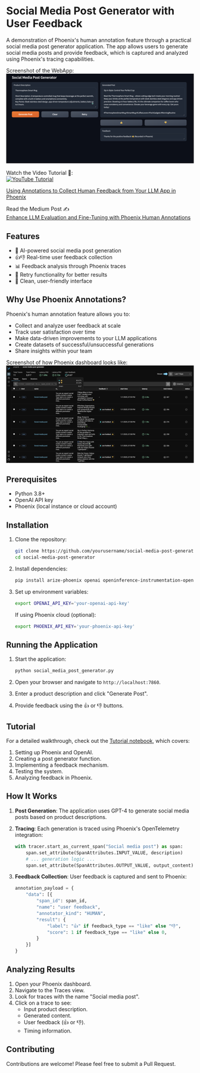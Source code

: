 # Social Media Post Generator with User Feedback

A demonstration of Phoenix's human annotation feature through a practical social media post generator application. The app allows users to generate social media posts and provide feedback, which is captured and analyzed using Phoenix's tracing capabilities.

Screenshot of the WebApp:
![Demo Screenshot](UI.png)

Watch the Video Tutorial 🎥: <br>
[![YouTube Tutorial](https://img.youtube.com/vi/5RCWtzBbq9E/0.jpg)](https://youtu.be/5RCWtzBbq9E)

[Using Annotations to Collect Human Feedback from Your LLM App in Phoenix](https://www.youtube.com/watch?v=7eiQbz7_7H4)

Read the Medium Post ✍️<br>
[Enhance LLM Evaluation and Fine-Tuning with Phoenix Human Annotations](https://medium.com/p/9e10282ab687)


## Features

- 🤖 AI-powered social media post generation
- 👍👎 Real-time user feedback collection
- 📊 Feedback analysis through Phoenix traces
- 🔄 Retry functionality for better results
- 📱 Clean, user-friendly interface

## Why Use Phoenix Annotations?

Phoenix's human annotation feature allows you to:
- Collect and analyze user feedback at scale
- Track user satisfaction over time
- Make data-driven improvements to your LLM applications
- Create datasets of successful/unsuccessful generations
- Share insights within your team

Screenshot of how Phoenix dashboard looks like:
![Phoenix Dashboard](Phoenix.png)

## Prerequisites

- Python 3.8+
- OpenAI API key
- Phoenix (local instance or cloud account)

## Installation

1. Clone the repository:

    ```bash
    git clone https://github.com/yourusername/social-media-post-generator.git
    cd social-media-post-generator
    ```

2. Install dependencies:

    ```bash
    pip install arize-phoenix openai openinference-instrumentation-openai gradio 'httpx<0.28'
    ```

3. Set up environment variables:

    ```bash
    export OPENAI_API_KEY='your-openai-api-key'
    ```

    If using Phoenix cloud (optional):

    ```bash
    export PHOENIX_API_KEY='your-phoenix-api-key'
    ```

## Running the Application

1. Start the application:

    ```bash
    python social_media_post_generator.py
    ```

2. Open your browser and navigate to `http://localhost:7860`.

3. Enter a product description and click "Generate Post".

4. Provide feedback using the 👍 or 👎 buttons.

## Tutorial

For a detailed walkthrough, check out the [Tutorial notebook](Tutorial_notebook.ipynb), which covers:
1. Setting up Phoenix and OpenAI.
2. Creating a post generator function.
3. Implementing a feedback mechanism.
4. Testing the system.
5. Analyzing feedback in Phoenix.

## How It Works

1. **Post Generation**: The application uses GPT-4 to generate social media posts based on product descriptions.

2. **Tracing**: Each generation is traced using Phoenix's OpenTelemetry integration:

    ```python
    with tracer.start_as_current_span("Social media post") as span:
        span.set_attribute(SpanAttributes.INPUT_VALUE, description)
        # ... generation logic ...
        span.set_attribute(SpanAttributes.OUTPUT_VALUE, output_content)
    ```

3. **Feedback Collection**: User feedback is captured and sent to Phoenix:

    ```python
    annotation_payload = {
        "data": [{
            "span_id": span_id,
            "name": "user feedback",
            "annotator_kind": "HUMAN",
            "result": {
                "label": "👍" if feedback_type == "like" else "👎",
                "score": 1 if feedback_type == "like" else 0,
            }
        }]
    }
    ```

## Analyzing Results

1. Open your Phoenix dashboard.
2. Navigate to the Traces view.
3. Look for traces with the name "Social media post".
4. Click on a trace to see:
   - Input product description.
   - Generated content.
   - User feedback (👍 or 👎).
   - Timing information.

## Contributing

Contributions are welcome! Please feel free to submit a Pull Request.

